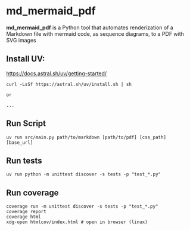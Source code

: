 # md_mermaid_pdf

**md_mermaid_pdf** is a Python tool that automates renderization of a Markdown file with mermaid code, as sequence diagrams, to a PDF with SVG images


## Install UV:

https://docs.astral.sh/uv/getting-started/

```
curl -LsSf https://astral.sh/uv/install.sh | sh

or

...
```

## Run Script
```
uv run src/main.py path/to/markdown [path/to/pdf] [css_path] [base_url]
```


## Run tests
```
uv run python -m unittest discover -s tests -p "test_*.py"
```

## Run coverage
```
coverage run -m unittest discover -s tests -p "test_*.py"
coverage report
coverage html
xdg-open htmlcov/index.html # open in browser (linux)
```
